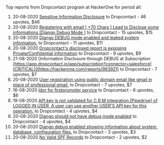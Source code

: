 Top reports from Dropcontact program at HackerOne for period all:

1. 20-08-2020 [Sensitive Information Disclosure](https://hackerone.com/reports/963352) to Dropcontact - 46 upvotes, $46
2. 20-08-2020 [Registering with email [ +70 Chars ] Lead to Disclose some informations [Django Debug Mode ]](https://hackerone.com/reports/963584) to Dropcontact - 15 upvotes, $15
3. 20-08-2020 [Django DEBUG mode enabled and leaked system information.](https://hackerone.com/reports/963542) to Dropcontact - 11 upvotes, $11
4. 20-08-2020 [Dropcontact's disclosed report is exposing Private/Confidential information](https://hackerone.com/reports/963327) to Dropcontact - 9 upvotes, $9
5. 21-08-2020 [Information Disclosure through DEBUG at Subscription [https://app.dropcontact.io/app/subscription?connector=salesforce](CRITICAL)](https://hackerone.com/reports/963921) to Dropcontact - 7 upvotes, $7
6. 20-08-2020 [User registration using public domain email like gmail in place of professional email.](https://hackerone.com/reports/963546) to Dropcontact - 7 upvotes, $7
7. 16-08-2020 [Idor for firstpromoter service](https://hackerone.com/reports/959697) to Dropcontact - 6 upvotes, $6
8. 19-08-2020 [API key is not validated for C.R.M integration [Pipedrive] of LOGGED IN USER, A user can use another USER'S API key for this operation.](https://hackerone.com/reports/962033) to Dropcontact - 4 upvotes, $4
9. 20-08-2020 [Django should not have debug mode enabled](https://hackerone.com/reports/963809) to Dropcontact - 4 upvotes, $4
10. 20-08-2020 [Django debug enabled showing information about system, database, configuration files.](https://hackerone.com/reports/963164) to Dropcontact - 3 upvotes, $3
11. 20-08-2020 [No Valid SPF Records](https://hackerone.com/reports/962909) to Dropcontact - 2 upvotes, $2
